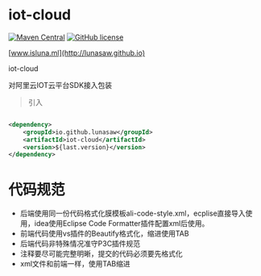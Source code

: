 # iot-cloud

[![Maven Central](https://img.shields.io/maven-central/v/io.github.lunasaw/iot-cloud)](https://mvnrepository.com/artifact/io.github.lunasaw/iot-cloud)
[![GitHub license](https://img.shields.io/badge/MIT_License-blue.svg)](https://raw.githubusercontent.com/lunasaw/iot-cloud/master/LICENSE)

[www.isluna.ml](http://lunasaw.github.io)

iot-cloud

对阿里云IOT云平台SDK接入包装


> 引入

```xml

<dependency>
    <groupId>io.github.lunasaw</groupId>
    <artifactId>iot-cloud</artifactId>
    <version>${last.version}</version>
</dependency>
```

# 代码规范

- 后端使用同一份代码格式化膜模板ali-code-style.xml，ecplise直接导入使用，idea使用Eclipse Code Formatter插件配置xml后使用。
- 前端代码使用vs插件的Beautify格式化，缩进使用TAB
- 后端代码非特殊情况准守P3C插件规范
- 注释要尽可能完整明晰，提交的代码必须要先格式化
- xml文件和前端一样，使用TAB缩进
